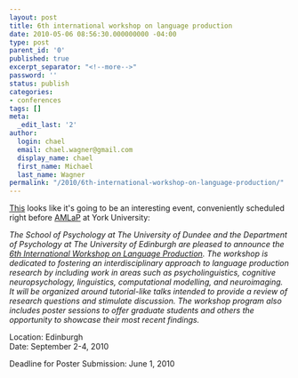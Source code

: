 ```yaml
---
layout: post
title: 6th international workshop on language production
date: 2010-05-06 08:56:30.000000000 -04:00
type: post
parent_id: '0'
published: true
excerpt_separator: "<!--more-->"
password: ''
status: publish
categories:
- conferences
tags: []
meta:
  _edit_last: '2'
author:
  login: chael
  email: chael.wagner@gmail.com
  display_name: chael
  first_name: Michael
  last_name: Wagner
permalink: "/2010/6th-international-workshop-on-language-production/"
---
```

[This](http://www.personal.dundee.ac.uk/~amelinge/Workshop/index.html) looks like it's going to be an interesting event, conveniently scheduled right before [AMLaP](http://prosodylab.org/?p=363) at York University:

_The School of Psychology at The University of Dundee and the Department of Psychology at The University of Edinburgh are pleased to announce the [6th International Workshop on Language Production](http://www.personal.dundee.ac.uk/~amelinge/Workshop/index.html). The workshop is dedicated to fostering an interdisciplinary approach to language production research by including work in areas such as psycholinguistics, cognitive neuropsychology, linguistics, computational modelling, and neuroimaging. It will be organized around tutorial-like talks intended to provide a review of research questions and stimulate discussion. The workshop program also includes poster sessions to offer graduate students and others the opportunity to showcase their most recent findings._

Location: Edinburgh  
Date: September 2-4, 2010

Deadline for Poster Submission: June 1, 2010

